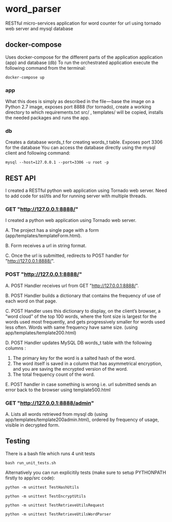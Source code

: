 # word_parser

RESTful micro-services application for word counter for url using tornado web server and mysql database

## docker-compose
Uses docker-compose for the different parts of the application application (app) and database (db)
To run the orchestrated application execute the following command from the terminal:
```
docker-compose up
```

### app
   What this does is simply as described in the file — base the image on a Python 2.7 image, exposes port 8888 (for tornado), create a working directory to which requirements.txt src/ , templates/ will be copied, installs the needed packages and runs the app.
   
### db
   Creates a database words_t for creating words_t table. Exposes port 3306 for the database
   You can access the database directly using the mysql client and following command:
```
mysql --host=127.0.0.1 --port=3306 -u root -p
```

## REST API
I created a RESTful python web application using Tornado web server.
Need to add code for ssl/tls and for running server with multiple threads.

### GET "http://127.0.0.1:8888/"
  I created a python web application using Tornado web server.

  A. The project has a single page with a form (app/templates/templateForm.html).
  
  B. Form receives a url in string format.
  
  C. Once the url is submitted, redirects to POST handler for "http://127.0.0.1:8888/".

### POST "http://127.0.0.1:8888/"
  A. POST Handler receives url from GET "http://127.0.0.1:8888/".
  
  B. POST Handler builds a dictionary that contains the frequency of use of each word on that page.
  
  C. POST Handler uses this dictionary to display, on the client’s browser, a “word cloud” of the top 100 words, where
  the font size is largest for the words used most frequently, and gets progressively smaller for
  words used less often. Words with same frequency have same size.
  (using app/templates/template200.html)
  
  D. POST Handler updates MySQL DB words_t table with the following columns : 
   1) The primary key for the word is a salted hash of the word.
   2) The word itself is saved in a column that has asymmetrical encryption, and you are saving the encrypted version of the word.
   3) The total frequency count of the word.
 
  E. POST handler in case something is wrong i.e. url submitted sends an error back to the browser using template500.html

### GET "http://127.0.0.1:8888/admin"
  A. Lists all words retrieved from mysql db (using app/templates/template200admin.html), ordered by frequency of usage, visible in decrypted form.
  
## Testing

There is a bash file which runs 4 unit tests  
```
bash run_unit_tests.sh
```

Alternatively you can run explicitily tests (make sure to setup PYTHONPATH firstly to app/src code):
```
python -m unittest TestHashUtils
```
```
python -m unittest TestEncryptUtils
```
```
python -m unittest TestRetrieveUtilsRequest
```

```
python -m unittest TestRetrieveUtilsWordParser
```
